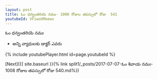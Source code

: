 ```yaml
---
layout: post
title: ఓం ధన్వంతరియె నమః- 1008 రోజుల తపస్సులో రోజు  541
youtubeId: VFiwoXMoews
---
```

 
 
 ఓం ధన్వంతరియె నమః  
 
 -  అన్ని వ్యాధులకు డాక్టర్ ఎవరు 
 
  
 
  
 
 
 
 
 
 


{% include youtubePlayer.html id=page.youtubeId %}
 
[Next]({{ site.baseurl }}{% link  split1/_posts/2017-07-07-ఓం శివాయ నమః- 1008 రోజుల తపస్సులో రోజు  540.md%})
 
